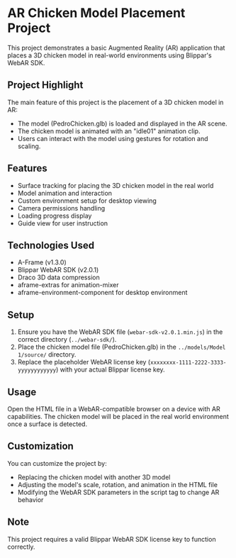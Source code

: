 # AR Chicken Model Placement Project

This project demonstrates a basic Augmented Reality (AR) application that places a 3D chicken model in real-world environments using Blippar's WebAR SDK.

## Project Highlight

The main feature of this project is the placement of a 3D chicken model in AR:
- The model (PedroChicken.glb) is loaded and displayed in the AR scene.
- The chicken model is animated with an "idle01" animation clip.
- Users can interact with the model using gestures for rotation and scaling.

## Features

- Surface tracking for placing the 3D chicken model in the real world
- Model animation and interaction
- Custom environment setup for desktop viewing
- Camera permissions handling
- Loading progress display
- Guide view for user instruction

## Technologies Used

- A-Frame (v1.3.0)
- Blippar WebAR SDK (v2.0.1)
- Draco 3D data compression
- aframe-extras for animation-mixer
- aframe-environment-component for desktop environment

## Setup

1. Ensure you have the WebAR SDK file (`webar-sdk-v2.0.1.min.js`) in the correct directory (`../webar-sdk/`).
2. Place the chicken model file (PedroChicken.glb) in the `../models/Model 1/source/` directory.
3. Replace the placeholder WebAR license key (`xxxxxxxx-1111-2222-3333-yyyyyyyyyyyy`) with your actual Blippar license key.

## Usage

Open the HTML file in a WebAR-compatible browser on a device with AR capabilities. The chicken model will be placed in the real world environment once a surface is detected.

## Customization

You can customize the project by:
- Replacing the chicken model with another 3D model
- Adjusting the model's scale, rotation, and animation in the HTML file
- Modifying the WebAR SDK parameters in the script tag to change AR behavior

## Note

This project requires a valid Blippar WebAR SDK license key to function correctly.